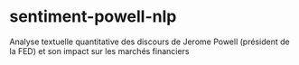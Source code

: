 # sentiment-powell-nlp
Analyse textuelle quantitative des discours de Jerome Powell (président de la FED) et son impact sur les marchés financiers
